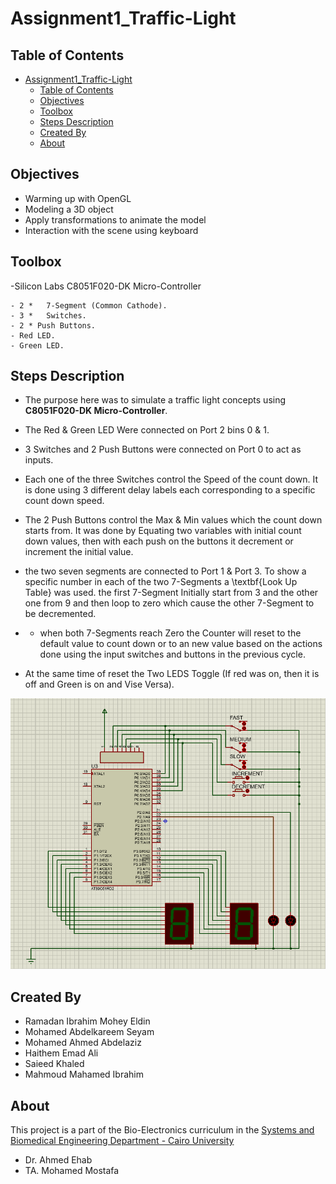 # Assignment1_Traffic-Light




## Table of Contents

- [Assignment1_Traffic-Light](#assignment1_traffic-light)
  - [Table of Contents](#table-of-contents)
  - [Objectives](#objectives)
  - [Toolbox](#toolbox)
  - [Steps Description](#steps-description)
  - [Created By](#created-by)
  - [About](#about)



## Objectives
- Warming up with OpenGL
- Modeling a 3D object
- Apply transformations to animate the model
- Interaction with the scene using keyboard


## Toolbox

-Silicon Labs C8051F020-DK Micro-Controller

	- 2 *   7-Segment (Common Cathode).
	- 3 *   Switches.
	- 2 * Push Buttons.
	- Red LED.
	- Green LED.


## Steps Description

- The purpose here was to simulate a traffic light concepts using **C8051F020-DK Micro-Controller**. 
- The Red & Green LED Were connected on Port 2  bins 0 \& 1.
- 3 Switches and 2 Push Buttons were connected on Port 0 to act as inputs.
	
- Each one of the three Switches control the Speed of the count down. It is done using 3 different delay labels each corresponding to a specific count down speed. 
- The 2 Push Buttons control the Max \& Min values which the count down starts from. It was done by Equating two variables with initial count down values, then with each push on the buttons it decrement or increment the initial value.
- the two seven segments are connected to Port 1 \& Port 3. To show a specific number in each of the two 7-Segments a \textbf{Look Up Table} was used. the first 7-Segment Initially start from 3 and the other one from 9 and then loop to zero which cause the other 7-Segment to be decremented.
-  - when both 7-Segments reach Zero the Counter will reset to the default value to count down or to an new value based on the actions done using the input switches and buttons in the previous cycle.
- At the same time of reset the Two LEDS Toggle (If red was on, then it is off and Green is on and Vise Versa).    


![Traffic Light Schematic](electronics.png)
## Created By 

-   Ramadan Ibrahim Mohey Eldin  
-   Mohamed Abdelkareem Seyam 
-   Mohamed Ahmed Abdelaziz 
-   Haithem Emad Ali 
-   Saieed Khaled 
-   Mahmoud Mahamed Ibrahim 
## About

This project is a part of the Bio-Electronics curriculum  in the [Systems and Biomedical Engineering Department - Cairo University](http://bmes.cufe.edu.eg/)
- Dr. Ahmed Ehab
- TA. Mohamed Mostafa 


